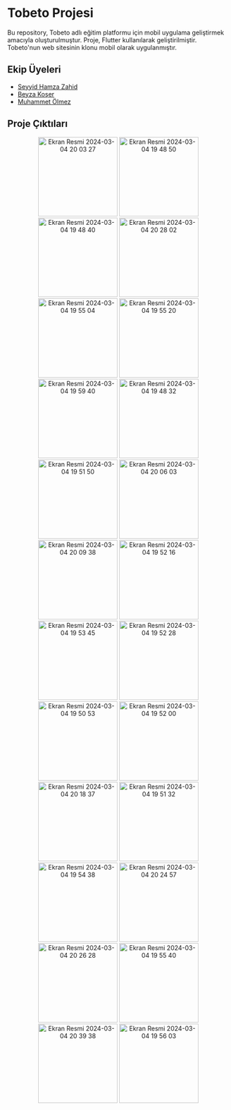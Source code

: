 # Tobeto Projesi

Bu repository, Tobeto adlı eğitim platformu için mobil uygulama geliştirmek amacıyla oluşturulmuştur. Proje, Flutter kullanılarak geliştirilmiştir. Tobeto'nun web sitesinin klonu mobil olarak uygulanmıştır.

## Ekip Üyeleri

- [Seyyid Hamza Zahid](https://github.com/zahidseyyid)
- [Beyza Koşer](https://github.com/beyzakoser)
- [Muhammet Ölmez](https://github.com/MuhammetMM)

## Proje Çıktıları

<p align="middle">
  <img width="180" alt="Ekran Resmi 2024-03-04 20 03 27" src="https://github.com/zahidseyyid/pairProject/assets/32619670/d458ff3a-a70c-4635-b733-16c5747f7e3c">
<img width="180" alt="Ekran Resmi 2024-03-04 19 48 50" src="https://github.com/zahidseyyid/pairProject/assets/32619670/3a44cad0-82c7-4004-b851-25b4fb861876">
<img width="180" alt="Ekran Resmi 2024-03-04 19 48 40" src="https://github.com/zahidseyyid/pairProject/assets/32619670/54ee4353-f372-4b4b-971a-a1c154d70ff6">
<img width="180" alt="Ekran Resmi 2024-03-04 20 28 02" src="https://github.com/zahidseyyid/pairProject/assets/32619670/a08a50ed-f7ed-498d-9d71-22e115993534">
<img width="180" alt="Ekran Resmi 2024-03-04 19 55 04" src="https://github.com/zahidseyyid/pairProject/assets/32619670/6c0fc830-2c79-4cd9-b299-df7b4268b696">
<img width="180" alt="Ekran Resmi 2024-03-04 19 55 20" src="https://github.com/zahidseyyid/pairProject/assets/32619670/8876eec2-1bcc-4791-b386-29c91a4a3eda">
<img width="180" alt="Ekran Resmi 2024-03-04 19 59 40" src="https://github.com/zahidseyyid/pairProject/assets/32619670/0b1b315d-7572-4f7f-b4b9-c8f11ecfd263">
<img width="180" alt="Ekran Resmi 2024-03-04 19 48 32" src="https://github.com/zahidseyyid/pairProject/assets/32619670/d3cf6231-ce2f-4a64-91c3-fa7a705ea4d6">
<img width="180" alt="Ekran Resmi 2024-03-04 19 51 50" src="https://github.com/zahidseyyid/pairProject/assets/32619670/1610ca2d-e1e8-4e50-a7d3-07a6f7dbc2c4">
<img width="180" alt="Ekran Resmi 2024-03-04 20 06 03" src="https://github.com/zahidseyyid/pairProject/assets/32619670/fc08408e-8493-4564-af20-383ed38e3f99">
<img width="180" alt="Ekran Resmi 2024-03-04 20 09 38" src="https://github.com/zahidseyyid/pairProject/assets/32619670/9fdb040a-10da-457b-afe9-d916b7c5ef19">
<img width="180" alt="Ekran Resmi 2024-03-04 19 52 16" src="https://github.com/zahidseyyid/pairProject/assets/32619670/960557d7-ca28-4029-80a9-bc826bdc9321">
<img width="180" alt="Ekran Resmi 2024-03-04 19 53 45" src="https://github.com/zahidseyyid/pairProject/assets/32619670/a8c604d2-50db-43f7-8c6f-232f912deef4">
<img width="180" alt="Ekran Resmi 2024-03-04 19 52 28" src="https://github.com/zahidseyyid/pairProject/assets/32619670/f0d05271-2992-4fdd-8ef8-3ef82ae55c4a">
<img width="180" alt="Ekran Resmi 2024-03-04 19 50 53" src="https://github.com/zahidseyyid/pairProject/assets/32619670/3544394c-3b83-4a7c-baf9-2223f2fe326f">
<img width="180" alt="Ekran Resmi 2024-03-04 19 52 00" src="https://github.com/zahidseyyid/pairProject/assets/32619670/2ed5a8a0-a409-4723-abb7-3524280ed3a5">
<img width="180" alt="Ekran Resmi 2024-03-04 20 18 37" src="https://github.com/zahidseyyid/pairProject/assets/32619670/312cb31c-695d-4ee3-8c4e-e685afa301d0">
<img width="180" alt="Ekran Resmi 2024-03-04 19 51 32" src="https://github.com/zahidseyyid/pairProject/assets/32619670/db0aa704-a42a-48fe-a4a4-31e2f1bb2c72">
<img width="180" alt="Ekran Resmi 2024-03-04 19 54 38" src="https://github.com/zahidseyyid/pairProject/assets/32619670/3b854d93-d6cb-451f-9b05-71a10b6e4a68">
<img width="180" alt="Ekran Resmi 2024-03-04 20 24 57" src="https://github.com/zahidseyyid/pairProject/assets/32619670/68769e2b-e0fc-47fe-b8fe-ab3a6823c8ba">
<img width="180" alt="Ekran Resmi 2024-03-04 20 26 28" src="https://github.com/zahidseyyid/pairProject/assets/32619670/adc05130-ccf3-49e5-b35b-901f1c867801">
<img width="180" alt="Ekran Resmi 2024-03-04 19 55 40" src="https://github.com/zahidseyyid/pairProject/assets/32619670/ad2f07a2-148b-4c77-a622-13dcd01ff066">
<img width="180" alt="Ekran Resmi 2024-03-04 20 39 38" src="https://github.com/zahidseyyid/pairProject/assets/32619670/5b117c5d-1bc5-428c-8dee-419bd5b63545">
<img width="180" alt="Ekran Resmi 2024-03-04 19 56 03" src="https://github.com/zahidseyyid/pairProject/assets/32619670/2cce8b02-e2e3-4ba7-b56c-2fbe4f35e772">

</p>
